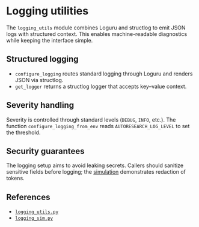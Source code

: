 # Logging utilities

The `logging_utils` module combines Loguru and structlog to emit JSON logs with
structured context. This enables machine-readable diagnostics while keeping the
interface simple.

## Structured logging

- `configure_logging` routes standard logging through Loguru and renders
  JSON via structlog.
- `get_logger` returns a structlog logger that accepts key–value context.

## Severity handling

Severity is controlled through standard levels (`DEBUG`, `INFO`, etc.). The
function `configure_logging_from_env` reads `AUTORESEARCH_LOG_LEVEL` to set the
threshold.

## Security guarantees

The logging setup aims to avoid leaking secrets. Callers should sanitize
sensitive fields before logging; the [simulation](../../scripts/logging_sim.py)
demonstrates redaction of tokens.

## References

- [`logging_utils.py`](../../src/autoresearch/logging_utils.py)
- [`logging_sim.py`](../../scripts/logging_sim.py)

